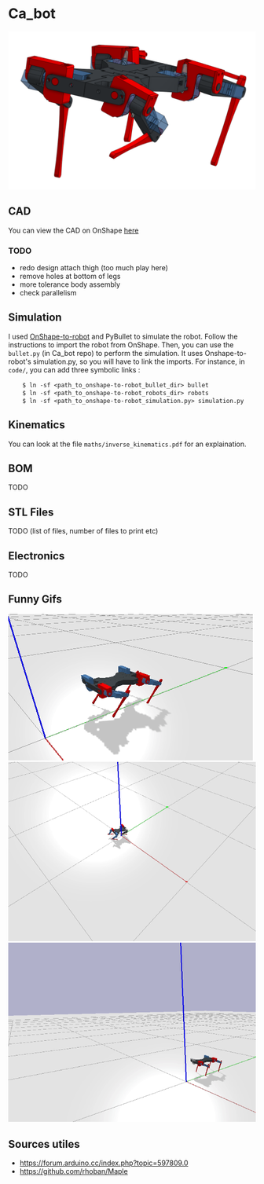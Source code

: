 # Ca_bot

![Ca_bot cao](images/CAO.png)

## CAD
You can view the CAD on OnShape [here](https://cad.onshape.com/documents/ce9bda5ae462e3fdef104bd6/w/3b8d4f6b6a3cb61aacb198cc/e/690f3e74afa6e9599cd381d0)
### TODO
- redo design attach thigh (too much play here)
- remove holes at bottom of legs
- more tolerance body assembly
- check parallelism 

## Simulation

I used [OnShape-to-robot](https://github.com/Rhoban/onshape-to-robot) and PyBullet to simulate the robot. 
Follow the instructions to import the robot from OnShape. Then, you can use the `bullet.py` (in Ca_bot repo) to perform the simulation. It uses Onshape-to-robot's simulation.py, so you will have to link the imports. For instance, in `code/`, you can add three symbolic links : 

```
	$ ln -sf <path_to_onshape-to-robot_bullet_dir> bullet
	$ ln -sf <path_to_onshape-to-robot_robots_dir> robots
	$ ln -sf <path_to_onshape-to-robot_simulation.py> simulation.py
```


## Kinematics
You can look at the file `maths/inverse_kinematics.pdf` for an explaination.

## BOM
TODO

## STL Files
TODO (list of files, number of files to print etc)

## Electronics
TODO

## Funny Gifs
![There is supposed to be a cool gif here](images/ca_bot.gif)
![There is supposed to be a cool gif here](images/round_walk.gif)
![There is supposed to be a cool gif here](images/smooth_walk.gif)

## Sources utiles
- https://forum.arduino.cc/index.php?topic=597809.0
- https://github.com/rhoban/Maple



